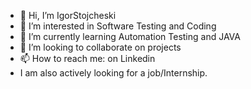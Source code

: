 - 👋 Hi, I’m IgorStojcheski
- 👀 I’m interested in Software Testing and Coding
- 🌱 I’m currently learning Automation Testing and JAVA
- 💞️ I’m looking to collaborate on projects
- 📫 How to reach me: on Linkedin
- I am also actively looking for a job/Internship.

<!---
IgorStojcheski/IgorStojcheski is a ✨ special ✨ repository because its `README.md` (this file) appears on your GitHub profile.
You can click the Preview link to take a look at your changes.
--->
